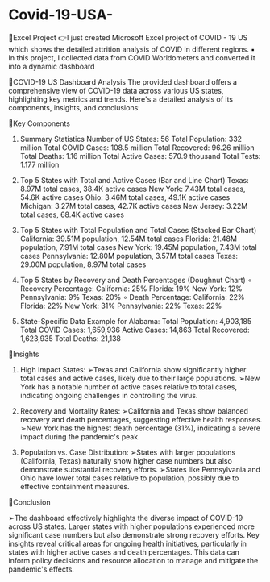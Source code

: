 # Covid-19-USA-
🌟Excel Project
👉I just created Microsoft Excel project of COVID - 19 US which shows the detailed attrition analysis of COVID in different regions.
 ▪ In this project, I collected data from COVID Worldometers and converted it into a dynamic dashboard

📌COVID-19 US Dashboard Analysis
The provided dashboard offers a comprehensive view of COVID-19 data across various US states, highlighting key metrics and trends. Here's a detailed analysis of its components, insights, and conclusions:

📌Key Components
1. Summary Statistics 
Number of US States: 56
Total Population: 332 million
Total COVID Cases: 108.5 million
Total Recovered: 96.26 million
Total Deaths: 1.16 million
Total Active Cases: 570.9 thousand
Total Tests: 1.177 million

2. Top 5 States with Total and Active Cases (Bar and Line Chart)
Texas: 8.97M total cases, 38.4K active cases
New York: 7.43M total cases, 54.6K active cases
Ohio: 3.46M total cases, 49.1K active cases
Michigan: 3.27M total cases, 42.7K active cases
New Jersey: 3.22M total cases, 68.4K active cases

3. Top 5 States with Total Population and Total Cases (Stacked Bar Chart)
California: 39.51M population, 12.54M total cases
Florida: 21.48M population, 7.91M total cases
New York: 19.45M population, 7.43M total cases
Pennsylvania: 12.80M population, 3.57M total cases
Texas: 29.00M population, 8.97M total cases

4. Top 5 States by Recovery and Death Percentages (Doughnut Chart)
∘ Recovery Percentage:
California: 25%
Florida: 19%
New York: 12%
Pennsylvania: 9%
Texas: 20%
∘ Death Percentage:
California: 22%
Florida: 22%
New York: 31%
Pennsylvania: 22%
Texas: 22%

5. State-Specific Data 
Example for Alabama:
Total Population: 4,903,185
Total COVID Cases: 1,659,936
Active Cases: 14,863
Total Recovered: 1,623,935
Total Deaths: 21,138

📌Insights
1. High Impact States:
➢Texas and California show significantly higher total cases and active cases, likely due to their large populations.
➢New York has a notable number of active cases relative to total cases, indicating ongoing challenges in controlling the virus.

2. Recovery and Mortality Rates:
➢California and Texas show balanced recovery and death percentages, suggesting effective health responses.
➢New York has the highest death percentage (31%), indicating a severe impact during the pandemic's peak.

3. Population vs. Case Distribution:
➢States with larger populations (California, Texas) naturally show higher case numbers but also demonstrate substantial recovery efforts.
➢States like Pennsylvania and Ohio have lower total cases relative to population, possibly due to effective containment measures.

📌Conclusion

➢The dashboard effectively highlights the diverse impact of COVID-19 across US states. Larger states with higher populations experienced more significant case numbers but also demonstrate strong recovery efforts. Key insights reveal critical areas for ongoing health initiatives, particularly in states with higher active cases and death percentages. This data can inform policy decisions and resource allocation to manage and mitigate the pandemic's effects.
